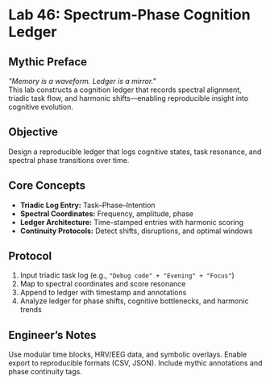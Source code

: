 # Lab 46: Spectrum-Phase Cognition Ledger

## Mythic Preface
_"Memory is a waveform. Ledger is a mirror."_  
This lab constructs a cognition ledger that records spectral alignment, triadic task flow, and harmonic shifts—enabling reproducible insight into cognitive evolution.

## Objective
Design a reproducible ledger that logs cognitive states, task resonance, and spectral phase transitions over time.

## Core Concepts
- **Triadic Log Entry:** Task–Phase–Intention
- **Spectral Coordinates:** Frequency, amplitude, phase
- **Ledger Architecture:** Time-stamped entries with harmonic scoring
- **Continuity Protocols:** Detect shifts, disruptions, and optimal windows

## Protocol
1. Input triadic task log (e.g., `"Debug code" + "Evening" + "Focus"`)
2. Map to spectral coordinates and score resonance
3. Append to ledger with timestamp and annotations
4. Analyze ledger for phase shifts, cognitive bottlenecks, and harmonic trends

## Engineer’s Notes
Use modular time blocks, HRV/EEG data, and symbolic overlays. Enable export to reproducible formats (CSV, JSON). Include mythic annotations and phase continuity tags.
